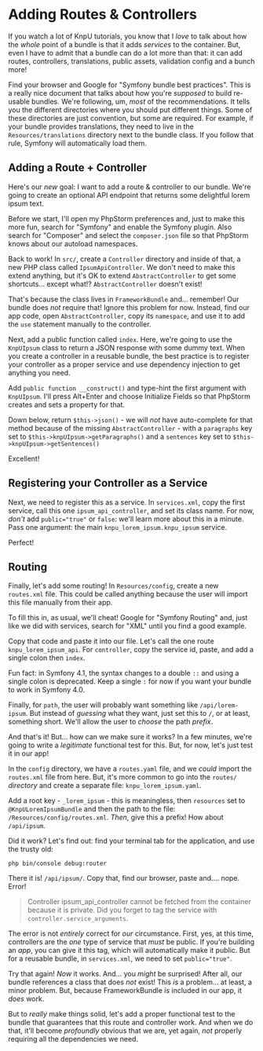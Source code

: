 # Adding Routes & Controllers

If you watch a lot of KnpU tutorials, you know that I *love* to talk about how the
*whole* point of a bundle is that it adds *services* to the container. But, even
I have to admit that a bundle can do a lot more than that: it can add routes,
controllers, translations, public assets, validation config and a bunch more!

Find your browser and Google for "Symfony bundle best practices". This is a really
nice document that talks about how you're *supposed* to build re-usable bundles.
We're following, um, *most* of the recommendations. It tells you the different
directories where you should put different things. Some of these directories are
just convention, but some are required. For example, if your bundle provides
translations, they need to live in the `Resources/translations` directory next
to the bundle class. If you follow that rule, Symfony will automatically load them.

## Adding a Route + Controller

Here's our *new* goal: I want to add a route & controller to our bundle. We're going
to create an optional API endpoint that returns some delightful lorem ipsum text. 

Before we start, I'll open my PhpStorm preferences and, just to make this more fun,
search for "Symfony" and enable the Symfony plugin. Also search for "Composer" and
select the `composer.json` file so that PhpStorm knows about our autoload namespaces.

Back to work! In `src/`, create a `Controller` directory and inside of that, a
new PHP class called `IpsumApiController`. We don't need to make this extend anything,
but it's OK to extend `AbstractController` to get some shortcuts... except what!?
`AbstractController` doesn't exist!

That's because the class lives in `FrameworkBundle` and... remember! Our bundle
does *not* require that! Ignore this problem for now. Instead, find our app code,
open `AbstractController`, copy its `namespace`, and use it to add the `use` statement
manually to the controller.

Next, add a public function called `index`. Here, we're going to use the `KnpUIpsum`
class to return a JSON response with some dummy text. When you create a controller
in a reusable bundle, the best practice is to register your controller as a proper
service and use dependency injection to get anything you need.

Add `public function __construct()` and type-hint the first argument with `KnpUIpsum`.
I'll press Alt+Enter and choose Initialize Fields so that PhpStorm creates and
sets a property for that.

Down below, return `$this->json()` - we will *not* have auto-complete for that method
because of the missing `AbstractController` - with a `paragraphs` key set to
`$this->knpUIpsum->getParagraphs()` and a `sentences` key set to
`$this->knpUIpsum->getSentences()`

Excellent!

## Registering your Controller as a Service

Next, we need to register this as a service. In `services.xml`, copy the first
service, call this one `ipsum_api_controller`, and set its class name. For now,
*don't* add `public="true"` or `false`: we'll learn more about this in a minute.
Pass one argument: the main `knpu_lorem_ipsum.knpu_ipsum` service.

Perfect!

## Routing

Finally, let's add some routing! In `Resources/config`, create a new `routes.xml`
file. This could be called anything because the user will import this file manually
from their app.

To fill this in, as usual, we'll cheat! Google for "Symfony Routing" and, just like
we did with services, search for "XML" until you find a good example.

Copy that code and paste it into our file. Let's call the one route
`knpu_lorem_ipsum_api`. For `controller`, copy the service id, paste, and add
a single colon then `index`.

Fun fact: in Symfony 4.1, the syntax changes to a double `::` and using a single
colon is deprecated. Keep a single `:` for now if you want your bundle to work in
Symfony 4.0.

Finally, for `path`, the user will probably want something like `/api/lorem-ipsum`.
But instead of *guessing* what they want, just set this to `/`, or at least, something
short. We'll allow the user to *choose* the path *prefix*.

And that's it! But... how can we make sure it works? In a few minutes, we're going
to write a *legitimate* functional test for this. But, for now, let's just test it
in our app!

In the `config` directory, we have a `routes.yaml` file, and we *could* import
the `routes.xml` file from here. But, it's more common to go into the `routes/`
*directory* and create a separate file: `knpu_lorem_ipsum.yaml`.

Add a root key - `_lorem_ipsum` - this is meaningless, then `resources` set to
`@KnpULoremIpsumBundle` and then the path to the file: `/Resources/config/routes.xml`.
*Then*, give this a prefix! How about `/api/ipsum`.

Did it work? Let's find out: find your terminal tab for the application, and use
the trusty old:

```terminal
php bin/console debug:router
```

There it is! `/api/ipsum/`. Copy that, find our browser, paste and.... nope.
Error!

> Controller ipsum_api_controller cannot be fetched from the container because it
> is private. Did you forget to tag the service with `controller.service_arguments`.

The error is not *entirely* correct for *our* circumstance. First, yes, at this time,
controllers are the *one* type of service that *must* be public. If you're building
an *app*, you can give it this tag, which will automatically make it public. But
for a reusable bundle, in `services.xml`, we need to set `public="true"`.

Try that again! *Now* it works. And... you *might* be surprised! After all, our
bundle references a class that does *not* exist! This *is* a problem... at least,
a minor problem. But, because FrameworkBundle *is* included in our app, it *does*
work.

But to *really* make things solid, let's add a proper functional test to the bundle
that guarantees that this route and controller work. And when we do that, it'll
become *profoundly* obvious that we are, yet again, *not* properly requiring all
the dependencies we need.
